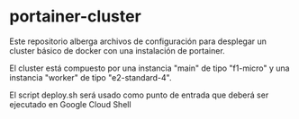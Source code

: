 # portainer-cluster

Este repositorio alberga archivos de configuración para desplegar un cluster básico de docker con una instalación de portainer.

El cluster está compuesto por una instancia "main" de tipo "f1-micro" y una instancia "worker" de tipo "e2-standard-4".

El script deploy.sh será usado como punto de entrada que deberá ser ejecutado en Google Cloud Shell
